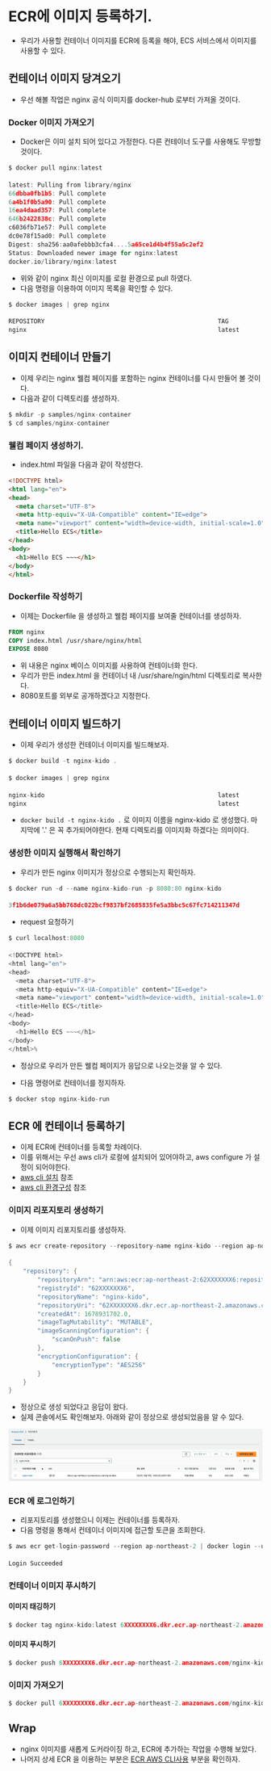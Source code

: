 # ECR에 이미지 등록하기. 

- 우리가 사용할 컨테이너 이미지를 ECR에 등록을 해야, ECS 서비스에서 이미지를 사용할 수 있다. 

## 컨테이너 이미지 당겨오기

- 우선 해볼 작업은 nginx 공식 이미지를 docker-hub 로부터 가져올 것이다. 

### Docker 이미지 가져오기

- Docker은 이미 설치 되어 있다고 가정한다. 다른 컨테이너 도구를 사용해도 무방할 것이다. 

```go
$ docker pull nginx:latest

latest: Pulling from library/nginx
66dbba0fb1b5: Pull complete 
6a4b1f0b5a90: Pull complete 
16ea4daad357: Pull complete 
646b2422838c: Pull complete 
c6036fb71e57: Pull complete 
dc0e78f15ad0: Pull complete 
Digest: sha256:aa0afebbb3cfa4....5a65ce1d4b4f55a5c2ef2
Status: Downloaded newer image for nginx:latest
docker.io/library/nginx:latest
```

- 위와 같이 nginx 최신 이미지를 로컬 환경으로 pull 하였다. 
- 다음 명령을 이용하여 이미지 목록을 확인할 수 있다. 

```go
$ docker images | grep nginx 

REPOSITORY                                                TAG                                                                          IMAGE ID       CREATED         SIZE
nginx                                                     latest                                                                       114aa6a9f203   2 weeks ago     135MB
```

## 이미지 컨테이너 만들기

- 이제 우리는 nginx 웰컴 페이지를 포함하는 nginx 컨테이너를 다시 만들어 볼 것이다. 
- 다음과 같이 디렉토리를 생성하자. 

```go
$ mkdir -p samples/nginx-container
$ cd samples/nginx-container

```

### 웰컴 페이지 생성하기. 

- index.html 파일을 다음과 같이 작성한다. 

```html
<!DOCTYPE html>
<html lang="en">
<head>
  <meta charset="UTF-8">
  <meta http-equiv="X-UA-Compatible" content="IE=edge">
  <meta name="viewport" content="width=device-width, initial-scale=1.0">
  <title>Hello ECS</title>
</head>
<body>
  <h1>Hello ECS ~~~</h1>
</body>
</html>
```

### Dockerfile 작성하기

- 이제는 Dockerfile 을 생성하고 웰컴 페이지를 보여줄 컨테이너를 생성하자. 

```Dockerfile
FROM nginx
COPY index.html /usr/share/nginx/html
EXPOSE 8080
```

- 위 내용은 nginx 베이스 이미지를 사용하여 컨테이너화 한다. 
- 우리가 만든 index.html 을 컨테이너 내 /usr/share/ngin/html 디렉토리로 복사한다.
- 8080포트를 외부로 공개하겠다고 지정한다. 

## 컨테이너 이미지 빌드하기

- 이제 우리가 생성한 컨테이너 이미지를 빌드해보자. 

```go
$ docker build -t nginx-kido .
 
$ docker images | grep nginx

nginx-kido                                                latest                                                                       755a6df07907   18 seconds ago   135MB
nginx                                                     latest                                                                       114aa6a9f203   2 weeks ago      135MB

```

- `docker build -t nginx-kido .` 로 이미지 이름을 nginx-kido 로 생성했다. 마지막에 '.' 은 꼭 추가되어야한다. 현재 디렉토리를 이미지화 하겠다는 의미이다. 


### 생성한 이미지 실행해서 확인하기

- 우리가 만든 nginx 이미지가 정상으로 수행되는지 확인하자. 

```go
$ docker run -d --name nginx-kido-run -p 8080:80 nginx-kido

3f1b6de079a6a5bb768dc022bcf9837bf2685835fe5a3bbc5c67fc714211347d
```

- request 요청하기

```go
$ curl localhost:8080

<!DOCTYPE html>
<html lang="en">
<head>
  <meta charset="UTF-8">
  <meta http-equiv="X-UA-Compatible" content="IE=edge">
  <meta name="viewport" content="width=device-width, initial-scale=1.0">
  <title>Hello ECS</title>
</head>
<body>
  <h1>Hello ECS ~~~</h1>
</body>
</html>%
```

- 정상으로 우리가 만든 웰컴 페이지가 응답으로 나오는것을 알 수 있다. 

- 다음 명령어로 컨테이너를 정지하자. 
  
```go
$ docker stop nginx-kido-run
```

## ECR 에 컨테이너 등록하기

- 이제 ECR에 컨테이너를 등록할 차례이다. 
- 이를 위해서는 우선 aws cli가 로컬에 설치되어 있어야하고, aws configure 가 설정이 되어야한다. 
- [aws cli 설치](https://docs.aws.amazon.com/ko_kr/cli/latest/userguide/getting-started-install.html) 참조
- [aws cli 환경구성](https://docs.aws.amazon.com/ko_kr/cli/latest/userguide/cli-configure-envvars.html) 참조

### 이미지 리포지토리 생성하기

- 이제 이미지 리포지토리를 생성하자.

```go
$ aws ecr create-repository --repository-name nginx-kido --region ap-northeast-2

{
    "repository": {
        "repositoryArn": "arn:aws:ecr:ap-northeast-2:62XXXXXXX6:repository/nginx-kido",
        "registryId": "62XXXXXXX6",
        "repositoryName": "nginx-kido",
        "repositoryUri": "62XXXXXXX6.dkr.ecr.ap-northeast-2.amazonaws.com/nginx-kido",
        "createdAt": 1678931702.0,
        "imageTagMutability": "MUTABLE",
        "imageScanningConfiguration": {
            "scanOnPush": false
        },
        "encryptionConfiguration": {
            "encryptionType": "AES256"
        }
    }
}
```

- 정상으로 생성 되었다고 응답이 왔다. 
- 실제 콘솔에서도 확인해보자. 아래와 같이 정상으로 생성되었음을 알 수 있다. 

![ecr-01](imgs/ecr-01.png)

### ECR 에 로그인하기

- 리포지토리를 생성했으니 이제는 컨테이너를 등록하자. 
- 다음 명령을 통해서 컨테이너 이미지에 접근할 토큰을 조회한다. 

```go
$ aws ecr get-login-password --region ap-northeast-2 | docker login --username AWS --password-stdin <ecr-repository-uri>

Login Succeeded
```

### 컨테이너 이미지 푸시하기

#### 이미지 태깅하기

```go
$ docker tag nginx-kido:latest 6XXXXXXXX6.dkr.ecr.ap-northeast-2.amazonaws.com/nginx-kido
```

#### 이미지 푸시하기 

```go
$ docker push 6XXXXXXXX6.dkr.ecr.ap-northeast-2.amazonaws.com/nginx-kido
```

### 이미지 가져오기

```go
$ docker pull 6XXXXXXXX6.dkr.ecr.ap-northeast-2.amazonaws.com/nginx-kido:latest

```

## Wrap

- nginx 이미지를 새롭게 도커라이징 하고, ECR에 추가하는 작업을 수행해 보았다. 
- 나머지 상세 ECR 을 이용하는 부분은 [ECR AWS CLI사용](https://docs.aws.amazon.com/ko_kr/AmazonECR/latest/userguide/getting-started-cli.html) 부분을 확인하자. 
